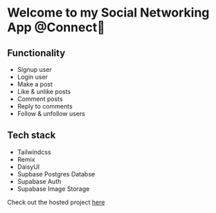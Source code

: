 # Welcome to my Social Networking App @Connect🚀

## Functionality
-  Signup user
-   Login user
-  Make a post
-  Like & unlike posts
-  Comment posts
-  Reply to comments
-  Follow & unfollow users

## Tech stack
- Tailwindcss
- Remix
- DaisyUI
- Supbase Postgres Databse
- Supabase Auth
- Supabase Image Storage

Check out the hosted project [here](https://adam-kindberg-social-app.vercel.app/)
